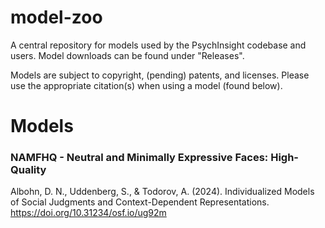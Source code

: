 # model-zoo

A central repository for models used by the PsychInsight codebase and users. Model downloads can be found under "Releases".

Models are subject to copyright, (pending) patents, and licenses. Please use the appropriate citation(s) when using a model (found below).

# Models

### NAMFHQ - Neutral and Minimally Expressive Faces: High-Quality

Albohn, D. N., Uddenberg, S., & Todorov, A. (2024). Individualized Models of Social Judgments and Context-Dependent Representations. https://doi.org/10.31234/osf.io/ug92m
